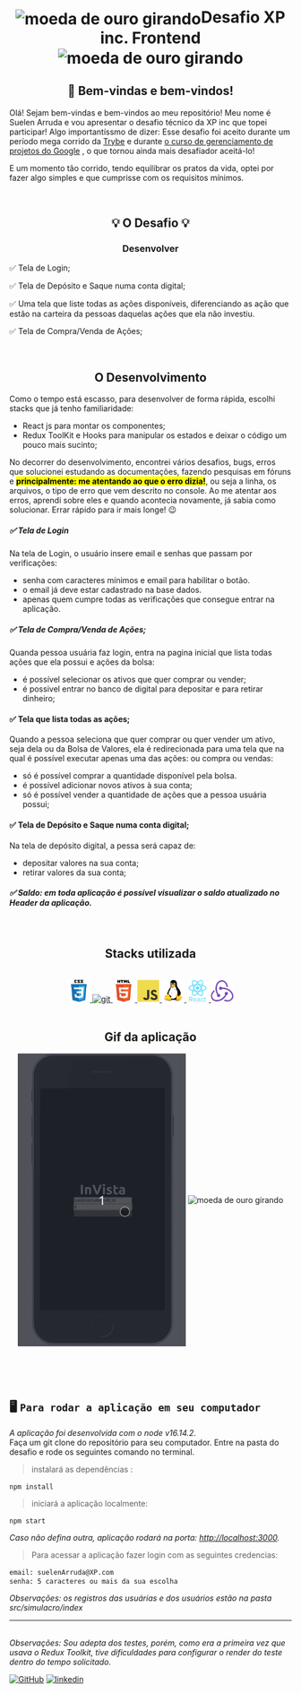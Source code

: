 <h1 align="center"> <img src="https://media2.giphy.com/media/LltlvoNClpOdbJggXP/giphy.gif" alt="moeda de ouro girando"  width="200" align="center"/>Desafio XP inc.  Frontend <img src="https://media2.giphy.com/media/LltlvoNClpOdbJggXP/giphy.gif" alt="moeda de ouro girando"  width="200" align="center"/></h1>


<h2 align="center"> 👋 Bem-vindas e bem-vindos! </h2>

Olá! Sejam bem-vindas e bem-vindos ao meu repositório! Meu nome é Suelen Arruda e vou apresentar o desafio  técnico da XP inc que topei participar! 
Algo importantíssmo de dizer: Esse desafio foi aceito durante um período mega corrido da <a  href="https://www.betrybe.com/"  rel="noreferrer">Trybe</a> e durante  <a  href="https://www.coursera.org/professional-certificates/gestao-de-projetos-do-google"  rel="noreferrer">o curso de gerenciamento de projetos do Google</a> , o que tornou ainda mais desafiador aceitá-lo!

E um momento tão corrido, tendo equilibrar os pratos da vida, optei por fazer algo simples e que cumprisse com os requisitos mínimos. 

<br/>

<h2 align="center"> 💡 O Desafio 💡 </h2>

<h3 align="center"> Desenvolver </h3>

✅ Tela de Login;

✅ Tela de Depósito e Saque numa conta digital;

✅ Uma tela que liste todas as ações disponíveis, diferenciando as ação que estão na carteira da pessoas daquelas ações que ela não investiu.

✅ Tela de Compra/Venda de Ações;



<br/>


<h2 align="center"> O Desenvolvimento </h2>

 Como o tempo está escasso, para desenvolver de forma rápida, escolhi stacks que já tenho familiaridade:<br/>
 - React js para montar os componentes;
 - Redux ToolKit e Hooks para manipular os estados e deixar o código um pouco mais sucinto;
 
No decorrer do desenvolvimento, encontrei vários desafios, bugs, erros que solucionei estudando as documentações, fazendo pesquisas em fóruns e <mark>**principalmente: me atentando ao que o erro dizia!**</mark>, ou seja a linha, os arquivos, o tipo de erro que vem descrito no console. Ao me atentar aos erros, aprendi sobre eles e quando acontecia novamente, já sabia como solucionar. Errar rápido para ir mais longe! 😉

##### ✅ Tela de Login
 Na tela de Login, o usuário insere email e senhas que passam por verificações:
   - senha com caracteres mínimos e email para habilitar o botão.
   - o email já deve estar cadastrado na base dados.
   - apenas quem cumpre todas as verificações que consegue entrar na aplicação.

##### ✅ Tela de Compra/Venda de Ações;
Quanda pessoa usuária faz login, entra na pagina inicial que lista todas ações que ela possui e ações da bolsa:
   - é possível selecionar os ativos que quer comprar ou vender;
   - é possivel entrar no banco de digital para depositar e para retirar dinheiro;
   
#### ✅ Tela que lista todas as ações;
Quando a pessoa seleciona que quer comprar ou quer vender um ativo, seja dela ou da Bolsa de Valores, ela é redirecionada para uma tela que na qual é possível executar apenas uma das ações: ou compra ou vendas:
  - só é possível comprar a quantidade disponível pela bolsa. 
  - é possível adicionar novos ativos à sua conta;
  - só é possível vender a quantidade de ações que a pessoa usuária possui;

#### ✅ Tela de Depósito e Saque numa conta digital;
Na tela de depósito digital, a pessa será capaz de:
   - depositar valores na sua conta;
   - retirar valores da sua conta;

##### ✅ Saldo: em toda aplicação é possível visualizar o saldo atualizado no Header da aplicação. 
<br>

<h2 align="center"> Stacks utilizada </h2>


<br>

<div align="center"> 
  
   <a href="https://www.w3schools.com/css/" target="_blank" rel="noreferrer">
     <img src="https://raw.githubusercontent.com/devicons/devicon/master/icons/css3/css3-original-wordmark.svg" alt="css3" width="40" height="40"/>
  </a>

  <a href="https://git-scm.com/" target="_blank" rel="noreferrer">
    <img src="https://www.vectorlogo.zone/logos/git-scm/git-scm-icon.svg" alt="git" width="40" height="40"/>
  </a> 

  <a href="https://www.w3.org/html/" target="_blank" rel="noreferrer"> 
   <img src="https://raw.githubusercontent.com/devicons/devicon/master/icons/html5/html5-original-wordmark.svg" alt="html5" width="40" height="40"/>
  </a>

  <a href="https://developer.mozilla.org/en-US/docs/Web/JavaScript" target="_blank" rel="noreferrer"> 
   <img src="https://raw.githubusercontent.com/devicons/devicon/master/icons/javascript/javascript-original.svg" alt="javascript" width="40" height="40"/>
  </a> 


  <a href="https://www.linux.org/" target="_blank" rel="noreferrer">
    <img src="https://raw.githubusercontent.com/devicons/devicon/master/icons/linux/linux-original.svg" alt="linux" width="40" height="40"/>
  </a>

   <a href="https://reactjs.org/" target="_blank" rel="noreferrer">
    <img src="https://raw.githubusercontent.com/devicons/devicon/master/icons/react/react-original-wordmark.svg" alt="react" width="40" height="40"/>
   </a> 

  <a href="https://redux.js.org" target="_blank" rel="noreferrer">
    <img src="https://raw.githubusercontent.com/devicons/devicon/master/icons/redux/redux-original.svg" alt="redux" width="40" height="40"/>
  </a>

</div>
 <br/>
 
 <h2 align="center"> Gif da aplicação </h2>
  
  <p align="center">
    <img src="https://github.com/onyrius/XP-desafio-Frontend/blob/1a53d6079ea3f5354f6021b568cb9ce3937a05fc/desafioXP_tela_pequena.gif" alt="moeda de ouro girando"  width="300" align="center"/>

   <img src="https://github.com/onyrius/XP-desafio-Frontend/blob/d3047a1410141d8f1008df205f2d4b1726945396/desafio_XP_tela_web.gif" alt="moeda de ouro girando"  width="700" align="center"/>

</p>

<br/>
<br/>
<br/>

## 🖥️ `Para rodar a aplicação em seu computador` 

_A aplicação foi desenvolvida com o node v16.14.2._ <br/>
Faça um git clone do repositório para seu computador. Entre na pasta do desafio e rode os seguintes comando no terminal.


> instalará as dependências :
```
npm install
```  


> iniciará a aplicação localmente:

```
npm start
```  

_Caso não defina outra, aplicação rodará  na porta:
[http://localhost:3000](http://localhost:3000)._


> Para acessar a aplicação fazer login com as seguintes credencias:

```
email: suelenArruda@XP.com
senha: 5 caracteres ou mais da sua escolha
```

_Observações: os registros das usuárias e dos usuários estão na pasta src/simulacro/index_ 


<!-- ### 3 - `npm test`

Caso queria rodar os testes.  -->





 ---
 <br/>
 <em>Observações: Sou adepta dos testes, porém, como era a primeira vez que usava o Redux Toolkit, tive dificuldades para configurar o render do teste dentro do tempo solicitado.</em>

[![GitHub](https://img.shields.io/badge/github-%23121011.svg?style=for-the-badge&logo=github&logoColor=white)](https://github.com/onyrius)
[![linkedin](https://img.shields.io/badge/linkedin-0A66C2?style=for-the-badge&logo=linkedin&logoColor=white)](https://www.linkedin.com/in/suelen-arruda/)
